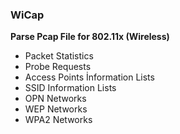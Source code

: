 ### WiCap

**Parse Pcap File for 802.11x (Wireless)**

+ Packet Statistics
+ Probe Requests
+ Access Points İnformation Lists
+ SSID Information Lists
+ OPN Networks
+ WEP Networks
+ WPA2 Networks

